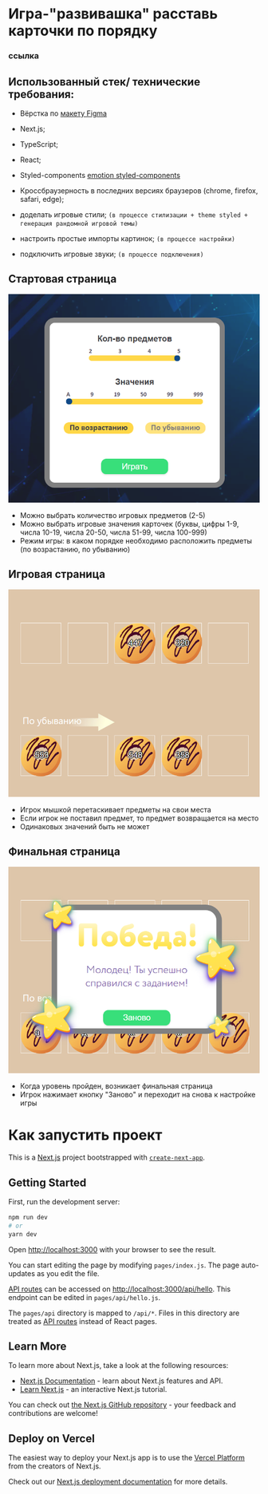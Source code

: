 # Игра-"развивашка" расставь карточки по порядку  
### ссылка

## Использованный стек/ технические требования:
 
+ Вёрстка по [макету Figma](https://www.figma.com/file/Ttn7siGjRcFZ0OzPbT2Xxg/%D0%A2%D0%B5%D1%81%D1%82%D0%BE%D0%B2%D0%BE%D0%B5?node-id=1%3A2642 "https://www.figma.com/file/Ttn7siGjRcFZ0OzPbT2Xxg/%D0%A2%D0%B5%D1%81%D1%82%D0%BE%D0%B2%D0%BE%D0%B5?node-id=1%3A2642")
+ Next.js;
+ TypeScript;
+ React;
+ Styled-components [emotion styled-components](https://emotion.sh/docs/styled "https://emotion.sh/docs/styled")
+ Кроссбраузерность в последних версиях браузеров (chrome, firefox, safari, edge);
 
+ доделать игровые стили; `(в процессе стилизации + theme styled + генерация рандомной игровой темы)`
+ настроить простые импорты картинок; `(в процессе настройки)`
+ подключить игровые звуки; `(в процессе подключения)`




 ## Стартовая страница
![image](https://github.com/Anastasia-kot/donut-game-app/blob/main/.screenshots/localhost_3000_%20(2).png)
+ Можно выбрать количество игровых предметов (2-5)
+ Можно выбрать игровые значения карточек (буквы, цифры 1-9, числа 10-19, числа 20-50, числа 51-99, числа 100-999)
+ Режим игры: в каком порядке необходимо расположить предметы (по возрастанию, по убыванию)

 ## Игровая страница
![image](https://github.com/Anastasia-kot/donut-game-app/blob/main/.screenshots/localhost_3000_%20(4).png)
+ Игрок мышкой перетаскивает предметы на свои места
+ Если игрок не поставил предмет, то предмет возвращается на место
+ Одинаковых значений быть не может

 ## Финальная страница
![image](https://github.com/Anastasia-kot/donut-game-app/blob/main/.screenshots/localhost_3000_%20(3).png)
+ Когда уровень пройден, возникает финальная страница
+ Игрок нажимает кнопку "Заново" и переходит на снова к настройке игры


 

 





# Как запустить проект

This is a [Next.js](https://nextjs.org/) project bootstrapped with [`create-next-app`](https://github.com/vercel/next.js/tree/canary/packages/create-next-app).

## Getting Started

First, run the development server:

```bash
npm run dev
# or
yarn dev
```

Open [http://localhost:3000](http://localhost:3000) with your browser to see the result.

You can start editing the page by modifying `pages/index.js`. The page auto-updates as you edit the file.

[API routes](https://nextjs.org/docs/api-routes/introduction) can be accessed on [http://localhost:3000/api/hello](http://localhost:3000/api/hello). This endpoint can be edited in `pages/api/hello.js`.

The `pages/api` directory is mapped to `/api/*`. Files in this directory are treated as [API routes](https://nextjs.org/docs/api-routes/introduction) instead of React pages.

## Learn More

To learn more about Next.js, take a look at the following resources:

- [Next.js Documentation](https://nextjs.org/docs) - learn about Next.js features and API.
- [Learn Next.js](https://nextjs.org/learn) - an interactive Next.js tutorial.

You can check out [the Next.js GitHub repository](https://github.com/vercel/next.js/) - your feedback and contributions are welcome!

## Deploy on Vercel

The easiest way to deploy your Next.js app is to use the [Vercel Platform](https://vercel.com/new?utm_medium=default-template&filter=next.js&utm_source=create-next-app&utm_campaign=create-next-app-readme) from the creators of Next.js.

Check out our [Next.js deployment documentation](https://nextjs.org/docs/deployment) for more details.
